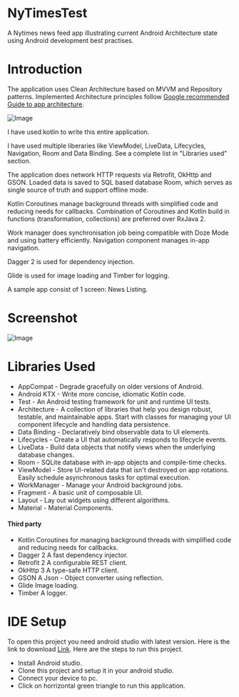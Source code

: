 # NyTimesTest
A Nytimes news feed app illustrating current Android Architecture state using Android development best practises.

# Introduction
The application uses Clean Architecture based on MVVM and Repository patterns. Implemented Architecture principles follow [Google recommended Guide to app architecture](https://developer.android.com/jetpack/docs/guide).

![Image](https://i1.wp.com/www.simplifiedcoding.net/wp-content/uploads/2019/06/android-mvvm-architecture.png?resize=960%2C720&ssl=1)

I have used kotlin to write this entire application.

I have used multiple liberaries like ViewModel, LiveData, Lifecycles, Navigation, Room and Data Binding. See a complete list in "Libraries used" section.

The application does network HTTP requests via Retrofit, OkHttp and GSON. Loaded data is saved to SQL based database Room, which serves as single source of truth and support offline mode.

Kotlin Coroutines manage background threads with simplified code and reducing needs for callbacks. Combination of Coroutines and Kotlin build in functions (transformation, collections) are preferred over RxJava 2.

Work manager does synchronisation job being compatible with Doze Mode and using battery efficiently. Navigation component manages in-app navigation.

Dagger 2 is used for dependency injection.

Glide is used for image loading and Timber for logging.

A sample app consist of 1 screen: News Listing.

# Screenshot

![Image](https://uc797a832cf353de6ce1576d2bc8.previews.dropboxusercontent.com/p/thumb/AApZNM_6POwppx9-jRCztiPvEOpw14nlei5SzwAY8b6N54-jtwzGgFQL_BRXu53KbS4UwOhHrI70uJxAhJ77hiN1C1MgjsYcwbPaE49mt_yXxVlZ-9AcYF7mC1XWx_76-3FRyTj3viqLxiaCGwThTZB3FmaedKgKMUGU1mHfzOqqebH0AGYzpTuoMV-dwHlWLXGQ-_hFiSKaxQ8ez_TqvTK6MLB0iWFFVq5_Ht3w1n19216CdB8yfEzOSXSSgvp2B9gnxMosqCmkMBkbltgCjDTK-ogmJYsx-cugaHbWJc3mKIBJazN7diqL_BIMkOoOsMviaoKAcBeo9CgJQtoJ-xad/p.png)

# Libraries Used

* AppCompat - Degrade gracefully on older versions of Android.
* Android KTX - Write more concise, idiomatic Kotlin code.
* Test - An Android testing framework for unit and runtime UI tests.
* Architecture - A collection of libraries that help you design robust, testable, and maintainable apps. Start with classes for managing your UI component lifecycle and handling data persistence.
* Data Binding - Declaratively bind observable data to UI elements.
* Lifecycles - Create a UI that automatically responds to lifecycle events.
* LiveData - Build data objects that notify views when the underlying database changes.
* Room - SQLite database with in-app objects and compile-time checks.
* ViewModel - Store UI-related data that isn't destroyed on app rotations. Easily schedule asynchronous tasks for optimal execution.
* WorkManager - Manage your Android background jobs.
* Fragment - A basic unit of composable UI.
* Layout - Lay out widgets using different algorithms.
* Material - Material Components.

#### Third party
* Kotlin Coroutines for managing background threads with simplified code and reducing needs for callbacks.
* Dagger 2 A fast dependency injector.
* Retrofit 2 A configurable REST client.
* OkHttp 3 A type-safe HTTP client.
* GSON A Json - Object converter using reflection.
* Glide Image loading.
* Timber A logger.


# IDE Setup
To open this project you need android studio with latest version. Here is the link to download [Link](https://developer.android.com/studio/).
Here are the steps to run this project.
* Install Android studio.
* Clone this project and setup it in your android studio.
* Connect your device to pc.
* Click on horrizontal green triangle to run this application.

